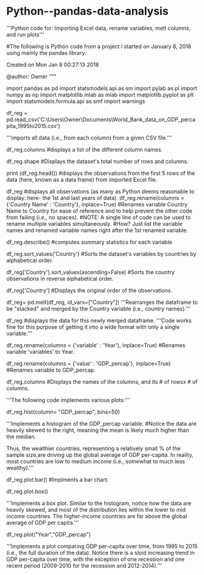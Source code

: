 # Python--pandas-data-analysis
'''Python code for: Importing Excel data, rename variables, melt columns, and run plots'''

#The following is Python code from a project I started on January 8, 2018 using mainly the pandas library:


Created on Mon Jan  8 00:27:13 2018

@author: Owner
"""

import pandas as pd
import statsmodels.api as sm
import pylab as pl
import numpy as np
import matplotlib.mlab as mlab
import matplotlib.pyplot as plt
import statsmodels.formula.api as smf
import warnings



df_reg = pd.read_csv('C:\\Users\\Owner\\Documents\\World_Bank_data_on_GDP_percapita_1995to2015.csv')

'''imports all data (i.e., from each column) from a given CSV file.'''

df_reg.columns
#displays a list of the different column names.

df_reg.shape
#Displays the dataset's total number of rows and columns.

print (df_reg.head())
#displays the observations from the first 5 rows of the data (here, known as a data frame) from imported Excel file.

df_reg
#displays all observations (as many as Python deems reasonable to display: here- the 1st and last years of data).
df_reg.rename(columns = {'Country Name' : 'Country'}, inplace=True)
#Renames variable Country Name to Country for ease of reference and to help prevent the other code from failing (i.e., no spaces).
#NOTE: A single line of code can be used to rename multiple variables simultaneously. 
#How? Just list the variable names and renamed variable names right after the 1st renamed variable.

df_reg.describe()
#computes summary statistics for each variable

df_reg.sort_values('Country')
#Sorts the dataset's variables by countries by alphabetical order.

df_reg['Country'].sort_values(ascending=False)
#Sorts the country observations in reverse alphabetical order.

df_reg['Country']
#Displays the original order of the observations.


df_reg= pd.melt(df_reg, id_vars=["Country"])
'''Rearranges the dataframe to be "stacked" and merged by the Country variable (i.e., country names).'''

df_reg
#displays the data for this newly merged dataframe.
'''Code works fine for this purpose of getting it into a wide format with only a single variable.'''



df_reg.rename(columns = {'variable' : 'Year'}, inplace=True)
#Renames variable 'variables' to Year.

df_reg.rename(columns = {'value' : 'GDP_percap'}, inplace=True)
#Renames variable to GDP_percap.

df_reg.columns
#Displays the names of the columns, and its # of rowsx # of columns.

'''The following code implements various plots:'''

df_reg.hist(column= "GDP_percap", bins=50)

'''Implements a histogram of the GDP_percap variable.
#Notice the data are heavily skewed to the right, meaning the mean is likely
much higher than the median. 

Thus, the wealthier countries, 
representing a relatively small % of the sample size,are driving
up the global average of GDP per-capita. In reality, most countries 
are low to medium income (i.e., somewhat to much less wealthy).'''

df_reg.plot.bar()
#Implments a bar chart.

df_reg.plot.box()

'''Implements a box plot. Similar to the histogram, notice how the
data are heavily skewed, and most of the distribution lies
within the lower to mid income countries. The higher-income countries
are far above the global average of GDP per capita.'''


df_reg.plot("Year","GDP_percap")

'''Implements a plot comparing GDP per-capita over time, from
1995 to 2015 (i.e., the full duration of the data).
Notice there is a sloid increasing trend in GDP per-capita
over time, with the exception of one recession and one recent period
(2009-2010 for the recession and 2012-2014).'''
